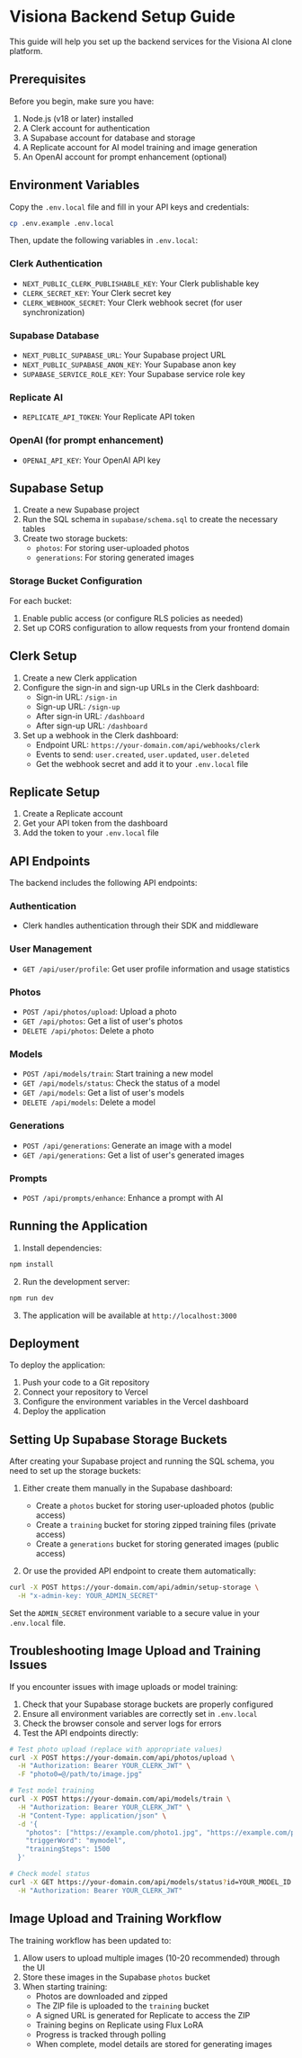 # Visiona Backend Setup Guide

This guide will help you set up the backend services for the Visiona AI clone platform.

## Prerequisites

Before you begin, make sure you have:

1. Node.js (v18 or later) installed
2. A Clerk account for authentication
3. A Supabase account for database and storage
4. A Replicate account for AI model training and image generation
5. An OpenAI account for prompt enhancement (optional)

## Environment Variables

Copy the `.env.local` file and fill in your API keys and credentials:

```bash
cp .env.example .env.local
```

Then, update the following variables in `.env.local`:

### Clerk Authentication

- `NEXT_PUBLIC_CLERK_PUBLISHABLE_KEY`: Your Clerk publishable key
- `CLERK_SECRET_KEY`: Your Clerk secret key
- `CLERK_WEBHOOK_SECRET`: Your Clerk webhook secret (for user synchronization)

### Supabase Database

- `NEXT_PUBLIC_SUPABASE_URL`: Your Supabase project URL
- `NEXT_PUBLIC_SUPABASE_ANON_KEY`: Your Supabase anon key
- `SUPABASE_SERVICE_ROLE_KEY`: Your Supabase service role key

### Replicate AI

- `REPLICATE_API_TOKEN`: Your Replicate API token

### OpenAI (for prompt enhancement)

- `OPENAI_API_KEY`: Your OpenAI API key

## Supabase Setup

1. Create a new Supabase project
2. Run the SQL schema in `supabase/schema.sql` to create the necessary tables
3. Create two storage buckets:
   - `photos`: For storing user-uploaded photos
   - `generations`: For storing generated images

### Storage Bucket Configuration

For each bucket:

1. Enable public access (or configure RLS policies as needed)
2. Set up CORS configuration to allow requests from your frontend domain

## Clerk Setup

1. Create a new Clerk application
2. Configure the sign-in and sign-up URLs in the Clerk dashboard:
   - Sign-in URL: `/sign-in`
   - Sign-up URL: `/sign-up`
   - After sign-in URL: `/dashboard`
   - After sign-up URL: `/dashboard`
3. Set up a webhook in the Clerk dashboard:
   - Endpoint URL: `https://your-domain.com/api/webhooks/clerk`
   - Events to send: `user.created`, `user.updated`, `user.deleted`
   - Get the webhook secret and add it to your `.env.local` file

## Replicate Setup

1. Create a Replicate account
2. Get your API token from the dashboard
3. Add the token to your `.env.local` file

## API Endpoints

The backend includes the following API endpoints:

### Authentication

- Clerk handles authentication through their SDK and middleware

### User Management

- `GET /api/user/profile`: Get user profile information and usage statistics

### Photos

- `POST /api/photos/upload`: Upload a photo
- `GET /api/photos`: Get a list of user's photos
- `DELETE /api/photos`: Delete a photo

### Models

- `POST /api/models/train`: Start training a new model
- `GET /api/models/status`: Check the status of a model
- `GET /api/models`: Get a list of user's models
- `DELETE /api/models`: Delete a model

### Generations

- `POST /api/generations`: Generate an image with a model
- `GET /api/generations`: Get a list of user's generated images

### Prompts

- `POST /api/prompts/enhance`: Enhance a prompt with AI

## Running the Application

1. Install dependencies:

```bash
npm install
```

2. Run the development server:

```bash
npm run dev
```

3. The application will be available at `http://localhost:3000`

## Deployment

To deploy the application:

1. Push your code to a Git repository
2. Connect your repository to Vercel
3. Configure the environment variables in the Vercel dashboard
4. Deploy the application

## Setting Up Supabase Storage Buckets

After creating your Supabase project and running the SQL schema, you need to set up the storage buckets:

1. Either create them manually in the Supabase dashboard:
   - Create a `photos` bucket for storing user-uploaded photos (public access)
   - Create a `training` bucket for storing zipped training files (private access)
   - Create a `generations` bucket for storing generated images (public access)

2. Or use the provided API endpoint to create them automatically:

```bash
curl -X POST https://your-domain.com/api/admin/setup-storage \
  -H "x-admin-key: YOUR_ADMIN_SECRET"
```

Set the `ADMIN_SECRET` environment variable to a secure value in your `.env.local` file.

## Troubleshooting Image Upload and Training Issues

If you encounter issues with image uploads or model training:

1. Check that your Supabase storage buckets are properly configured
2. Ensure all environment variables are correctly set in `.env.local`
3. Check the browser console and server logs for errors
4. Test the API endpoints directly:

```bash
# Test photo upload (replace with appropriate values)
curl -X POST https://your-domain.com/api/photos/upload \
  -H "Authorization: Bearer YOUR_CLERK_JWT" \
  -F "photo0=@/path/to/image.jpg"

# Test model training
curl -X POST https://your-domain.com/api/models/train \
  -H "Authorization: Bearer YOUR_CLERK_JWT" \
  -H "Content-Type: application/json" \
  -d '{
    "photos": ["https://example.com/photo1.jpg", "https://example.com/photo2.jpg"],
    "triggerWord": "mymodel",
    "trainingSteps": 1500
  }'

# Check model status
curl -X GET https://your-domain.com/api/models/status?id=YOUR_MODEL_ID \
  -H "Authorization: Bearer YOUR_CLERK_JWT"
```

## Image Upload and Training Workflow

The training workflow has been updated to:

1. Allow users to upload multiple images (10-20 recommended) through the UI
2. Store these images in the Supabase `photos` bucket
3. When starting training:
   - Photos are downloaded and zipped
   - The ZIP file is uploaded to the `training` bucket
   - A signed URL is generated for Replicate to access the ZIP
   - Training begins on Replicate using Flux LoRA
   - Progress is tracked through polling
   - When complete, model details are stored for generating images 